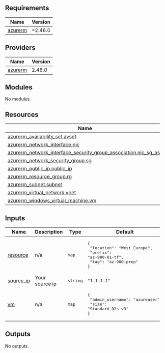 <!-- BEGIN_TF_DOCS -->
## Requirements

| Name | Version |
|------|---------|
| <a name="requirement_azurerm"></a> [azurerm](#requirement\_azurerm) | =2.46.0 |

## Providers

| Name | Version |
|------|---------|
| <a name="provider_azurerm"></a> [azurerm](#provider\_azurerm) | 2.46.0 |

## Modules

No modules.

## Resources

| Name | Type |
|------|------|
| [azurerm_availability_set.avset](https://registry.terraform.io/providers/hashicorp/azurerm/2.46.0/docs/resources/availability_set) | resource |
| [azurerm_network_interface.nic](https://registry.terraform.io/providers/hashicorp/azurerm/2.46.0/docs/resources/network_interface) | resource |
| [azurerm_network_interface_security_group_association.nic_sg_ass](https://registry.terraform.io/providers/hashicorp/azurerm/2.46.0/docs/resources/network_interface_security_group_association) | resource |
| [azurerm_network_security_group.sg](https://registry.terraform.io/providers/hashicorp/azurerm/2.46.0/docs/resources/network_security_group) | resource |
| [azurerm_public_ip.public_ip](https://registry.terraform.io/providers/hashicorp/azurerm/2.46.0/docs/resources/public_ip) | resource |
| [azurerm_resource_group.rg](https://registry.terraform.io/providers/hashicorp/azurerm/2.46.0/docs/resources/resource_group) | resource |
| [azurerm_subnet.subnet](https://registry.terraform.io/providers/hashicorp/azurerm/2.46.0/docs/resources/subnet) | resource |
| [azurerm_virtual_network.vnet](https://registry.terraform.io/providers/hashicorp/azurerm/2.46.0/docs/resources/virtual_network) | resource |
| [azurerm_windows_virtual_machine.vm](https://registry.terraform.io/providers/hashicorp/azurerm/2.46.0/docs/resources/windows_virtual_machine) | resource |

## Inputs

| Name | Description | Type | Default | Required |
|------|-------------|------|---------|:--------:|
| <a name="input_resource"></a> [resource](#input\_resource) | n/a | `map` | <pre>{<br>  "location": "West Europe",<br>  "prefix": "az-900-01-tf",<br>  "tag": "az-900-prep"<br>}</pre> | no |
| <a name="input_source_ip"></a> [source\_ip](#input\_source\_ip) | Your source ip | `string` | `"1.1.1.1"` | no |
| <a name="input_vm"></a> [vm](#input\_vm) | n/a | `map` | <pre>{<br>  "admin_username": "azureuser",<br>  "size": "Standard_D2s_v3"<br>}</pre> | no |

## Outputs

No outputs.
<!-- END_TF_DOCS -->